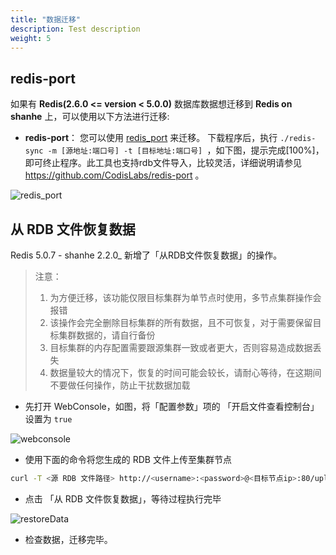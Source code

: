 ```yaml
---
title: "数据迁移"
description: Test description
weight: 5
---
```


## redis-port

如果有 **Redis(2.6.0 <= version < 5.0.0)** 数据库数据想迁移到 **Redis on shanhe** 上，可以使用以下方法进行迁移:

- **redis-port**： 您可以使用 [redis_port](https://github.com/CodisLabs/redis-port/releases) 来迁移。 下载程序后，执行 `./redis-sync -m [源地址:端口号] -t [目标地址:端口号] `，如下图，提示完成[100%]，即可终止程序。此工具也支持rdb文件导入，比较灵活，详细说明请参见 https://github.com/CodisLabs/redis-port 。

![redis_port](../../_images/migrate.png)


## 从 RDB 文件恢复数据

Redis 5.0.7 - shanhe 2.2.0_ 新增了「从RDB文件恢复数据」的操作。

> 注意：
>
> 1. 为方便迁移，该功能仅限目标集群为单节点时使用，多节点集群操作会报错
> 2. 该操作会完全删除目标集群的所有数据，且不可恢复，对于需要保留目标集群数据的，请自行备份
> 3. 目标集群的内存配置需要跟源集群一致或者更大，否则容易造成数据丢失
> 4. 数据量较大的情况下，恢复的时间可能会较长，请耐心等待，在这期间不要做任何操作，防止干扰数据加载

- 先打开 WebConsole，如图，将「配置参数」项的 「开启文件查看控制台」 设置为 `true`

![webconsole](../../_images/open_webconsole.png)

- 使用下面的命令将您生成的 RDB 文件上传至集群节点

```bash
curl -T <源 RDB 文件路径> http://<username>:<password>@<目标节点ip>:80/upload/dump.rdb
```

- 点击 「从 RDB 文件恢复数据」，等待过程执行完毕

![restoreData](../../_images/restoreData.png)

- 检查数据，迁移完毕。